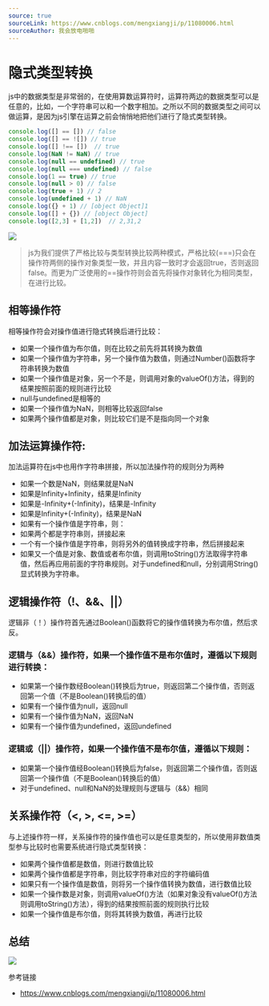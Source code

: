 ```yaml
---
source: true
sourceLink: https://www.cnblogs.com/mengxiangji/p/11080006.html
sourceAuthor: 我会放电啪啪
---
```


# 隐式类型转换

js中的数据类型是非常弱的，在使用算数运算符时，运算符两边的数据类型可以是任意的，比如，一个字符串可以和一个数字相加。之所以不同的数据类型之间可以做运算，是因为js引擎在运算之前会悄悄地把他们进行了隐式类型转换。

```javascript
console.log([] == []) // false
console.log([] == ![]) // true
console.log([] !== [])  // true
console.log(NaN != NaN) // true
console.log(null == undefined) // true
console.log(null === undefined) // false
console.log(1 == true) // true
console.log(null > 0) // false
console.log(true + 1) // 2
console.log(undefined + 1) // NaN
console.log({} + 1) // [object Object]1
console.log([] + {}) // [object Object]
console.log([2,3] + [1,2])  // 2,31,2
```

![](https://tva1.sinaimg.cn/large/006y8mN6ly1g927es1ab8j30sk0z274x.jpg)

> js为我们提供了严格比较与类型转换比较两种模式，严格比较(===)只会在操作符两侧的操作对象类型一致，并且内容一致时才会返回true，否则返回false。而更为广泛使用的==操作符则会首先将操作对象转化为相同类型，在进行比较。

## 相等操作符
相等操作符会对操作值进行隐式转换后进行比较：
- 如果一个操作值为布尔值，则在比较之前先将其转换为数值
- 如果一个操作值为字符串，另一个操作值为数值，则通过Number()函数将字符串转换为数值
- 如果一个操作值是对象，另一个不是，则调用对象的valueOf()方法，得到的结果按照前面的规则进行比较
- null与undefined是相等的
- 如果一个操作值为NaN，则相等比较返回false
- 如果两个操作值都是对象，则比较它们是不是指向同一个对象

## 加法运算操作符:
加法运算符在js中也用作字符串拼接，所以加法操作符的规则分为两种

- 如果一个数是NaN，则结果就是NaN
- 如果是Infinity+Infinity，结果是Infinity
- 如果是-Infinity+(-Infinity)，结果是-Infinity
- 如果是Infinity+(-Infinity)，结果是NaN
- 如果有一个操作值是字符串，则：
- 如果两个都是字符串则，拼接起来
- 一个有一个操作值是字符串，则将另外的值转换成字符串，然后拼接起来
- 如果又一个值是对象、数值或者布尔值，则调用toString()方法取得字符串值，然后再应用前面的字符串规则。对于undefined和null，分别调用String()显式转换为字符串。

## 逻辑操作符（!、&&、||）
逻辑非（！）操作符首先通过Boolean()函数将它的操作值转换为布尔值，然后求反。

### 逻辑与（&&）操作符，如果一个操作值不是布尔值时，遵循以下规则进行转换：

- 如果第一个操作数经Boolean()转换后为true，则返回第二个操作值，否则返回第一个值（不是Boolean()转换后的值）
- 如果有一个操作值为null，返回null
- 如果有一个操作值为NaN，返回NaN
- 如果有一个操作值为undefined，返回undefined

### 逻辑或（||）操作符，如果一个操作值不是布尔值，遵循以下规则：

- 如果第一个操作值经Boolean()转换后为false，则返回第二个操作值，否则返回第一个操作值（不是Boolean()转换后的值）
- 对于undefined、null和NaN的处理规则与逻辑与（&&）相同

## 关系操作符（<, >, <=, >=）
与上述操作符一样，关系操作符的操作值也可以是任意类型的，所以使用非数值类型参与比较时也需要系统进行隐式类型转换：

- 如果两个操作值都是数值，则进行数值比较
- 如果两个操作值都是字符串，则比较字符串对应的字符编码值
- 如果只有一个操作值是数值，则将另一个操作值转换为数值，进行数值比较
- 如果一个操作数是对象，则调用valueOf()方法（如果对象没有valueOf()方法则调用toString()方法），得到的结果按照前面的规则执行比较
- 如果一个操作值是布尔值，则将其转换为数值，再进行比较

## 总结
![](https://tva1.sinaimg.cn/large/006y8mN6ly1g927dsy6xdj30yz0ppn0a.jpg)

参考链接
- https://www.cnblogs.com/mengxiangji/p/11080006.html
